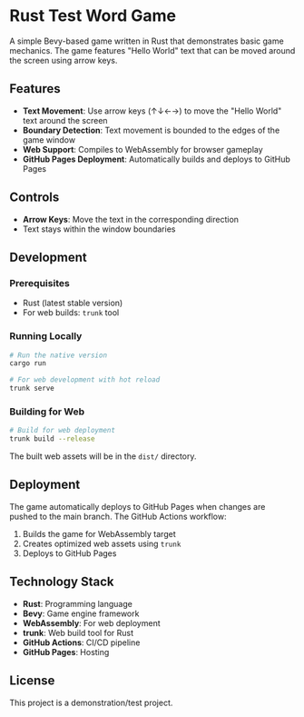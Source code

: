 # Rust Test Word Game

A simple Bevy-based game written in Rust that demonstrates basic game mechanics. The game features "Hello World" text that can be moved around the screen using arrow keys.

## Features

- **Text Movement**: Use arrow keys (↑↓←→) to move the "Hello World" text around the screen
- **Boundary Detection**: Text movement is bounded to the edges of the game window
- **Web Support**: Compiles to WebAssembly for browser gameplay
- **GitHub Pages Deployment**: Automatically builds and deploys to GitHub Pages

## Controls

- **Arrow Keys**: Move the text in the corresponding direction
- Text stays within the window boundaries

## Development

### Prerequisites

- Rust (latest stable version)
- For web builds: `trunk` tool

### Running Locally

```bash
# Run the native version
cargo run

# For web development with hot reload
trunk serve
```

### Building for Web

```bash
# Build for web deployment
trunk build --release
```

The built web assets will be in the `dist/` directory.

## Deployment

The game automatically deploys to GitHub Pages when changes are pushed to the main branch. The GitHub Actions workflow:

1. Builds the game for WebAssembly target
2. Creates optimized web assets using `trunk`
3. Deploys to GitHub Pages

## Technology Stack

- **Rust**: Programming language
- **Bevy**: Game engine framework
- **WebAssembly**: For web deployment
- **trunk**: Web build tool for Rust
- **GitHub Actions**: CI/CD pipeline
- **GitHub Pages**: Hosting

## License

This project is a demonstration/test project.